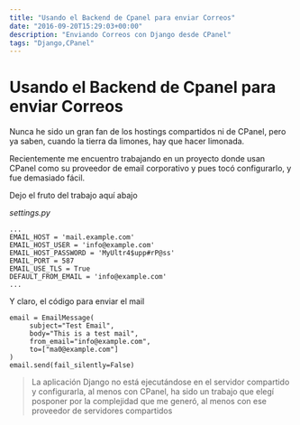 ```yaml
---
title: "Usando el Backend de Cpanel para enviar Correos"
date: "2016-09-20T15:29:03+00:00"
description: "Enviando Correos con Django desde CPanel"
tags: "Django,CPanel"
---
```

# Usando el Backend de Cpanel para enviar Correos

Nunca he sido un gran fan de los hostings compartidos ni de CPanel, pero ya saben, cuando la tierra da limones, hay que hacer limonada.

Recientemente me encuentro trabajando en un proyecto donde usan CPanel como su proveedor de email corporativo y pues tocó configurarlo, y fue demasiado fácil.

Dejo el fruto del trabajo aquí abajo

*settings.py*
```
...
EMAIL_HOST = 'mail.example.com'
EMAIL_HOST_USER = 'info@example.com'
EMAIL_HOST_PASSWORD = 'MyUltr4$upp#rP@ss'
EMAIL_PORT = 587
EMAIL_USE_TLS = True
DEFAULT_FROM_EMAIL = 'info@example.com'
...
```

Y claro, el código para enviar el mail

```
email = EmailMessage(
     subject="Test Email",
     body="This is a test mail",
     from_email="info@example.com",
     to=["ma0@example.com"]
)
email.send(fail_silently=False)
```

>La aplicación Django no está ejecutándose en el servidor compartido y configurarla, al menos con CPanel, ha sido un trabajo que elegí posponer por la complejidad que me generó, al menos con ese proveedor de servidores compartidos

